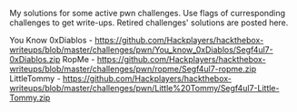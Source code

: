 My solutions for some active pwn challenges. Use flags of curresponding challenges to get write-ups. Retired challenges' solutions are posted here.

You Know 0xDiablos - https://github.com/Hackplayers/hackthebox-writeups/blob/master/challenges/pwn/You_know_0xDiablos/Segf4ul7-0xDiablos.zip
RopMe - https://github.com/Hackplayers/hackthebox-writeups/blob/master/challenges/pwn/ropme/Segf4ul7-ropme.zip
LittleTommy - https://github.com/Hackplayers/hackthebox-writeups/blob/master/challenges/pwn/Little%20Tommy/Segf4ul7-Little-Tommy.zip
